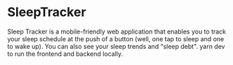 # SleepTracker
Sleep Tracker is a mobile-friendly web application that enables you to track your sleep schedule at the push of a button (well, one tap to sleep and one to wake up). You can also see your sleep trends and "sleep debt". yarn dev to run the frontend and backend locally.
